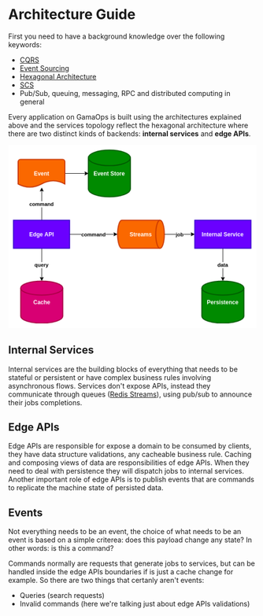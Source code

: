 # Architecture Guide

First you need to have a background knowledge over the following keywords:

* [CQRS](https://martinfowler.com/bliki/CQRS.html)
* [Event Sourcing](https://martinfowler.com/eaaDev/EventSourcing.html)
* [Hexagonal Architecture](https://fideloper.com/hexagonal-architecture)
* [SCS](https://scs-architecture.org/)
* Pub/Sub, queuing, messaging, RPC and distributed computing in general

Every application on GamaOps is built using the architectures explained above and the services topology reflect the hexagonal architecture where there are two distinct kinds of backends: **internal services** and **edge APIs**.

![cqrs](../assets/images/cqrs-architecture.png)

## Internal Services

Internal services are the building blocks of everything that needs to be stateful or persistent or have complex business rules involving asynchronous flows. Services don't expose APIs, instead they communicate through queues ([Redis Streams](https://redis.io/topics/streams-intro)), using pub/sub to announce their jobs completions. 

## Edge APIs

Edge APIs are responsible for expose a domain to be consumed by clients, they have data structure validations, any cacheable business rule. Caching and composing views of data are responsibilities of edge APIs. When they need to deal with persistence they will dispatch jobs to internal services. Another important role of edge APIs is to publish events that are commands to replicate the machine state of persisted data.

## Events

Not everything needs to be an event, the choice of what needs to be an event is based on a simple criterea: does this payload change any state? In other words: is this a command?

Commands normally are requests that generate jobs to services, but can be handled inside the edge APIs boundaries if is just a cache change for example. So there are two things that certanly aren't events:

* Queries (search requests)
* Invalid commands (here we're talking just about edge APIs validations)